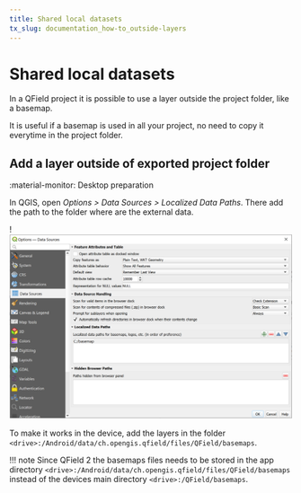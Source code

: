 ```yaml
---
title: Shared local datasets
tx_slug: documentation_how-to_outside-layers
---
```


# Shared local datasets

In a QField project it is possible to use a layer outside the project
folder, like a basemap.

It is useful if a basemap is used in all your project, no need to copy
it everytime in the project folder.

## Add a layer outside of exported project folder
:material-monitor: Desktop preparation

In QGIS, open  *Options > Data Sources > Localized Data Paths*. There add the path to the folder where are the external data.

!![Data Sources](../assets/images/external_path.png)

To make it works in the device, add the layers in the folder `<drive>:/Android/data/ch.opengis.qfield/files/QField/basemaps`.

!!! note
    Since QField 2 the basemaps files needs to be stored in the app directory `<drive>:/Android/data/ch.opengis.qfield/files/QField/basemaps` instead of the devices main directory `<drive>:/QField/basemaps`.
